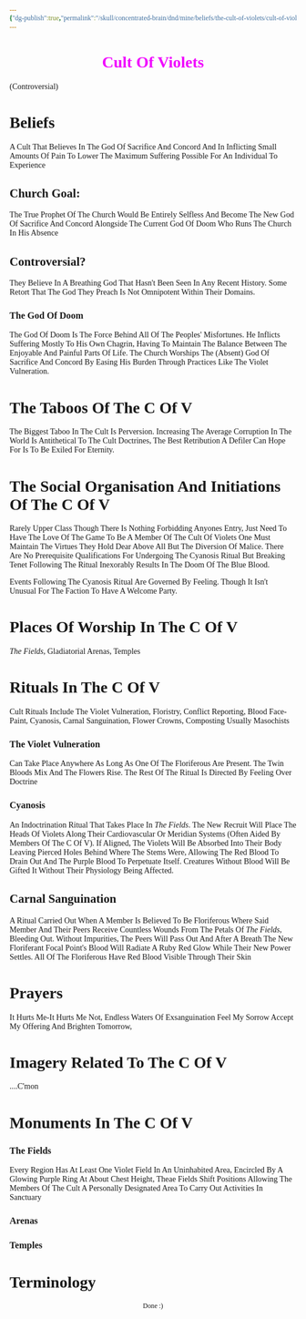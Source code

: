 ```yaml
---
{"dg-publish":true,"permalink":"/skull/concentrated-brain/dnd/mine/beliefs/the-cult-of-violets/cult-of-violets/","tags":["Tagless"],"noteIcon":""}
---
```


<style id="Force_Custom_Fonts" type="text/css">@font-face{font-style:normal;font-family:"Merriweather";src:local("Merriweather")}@font-face{font-style:bolder;font-family:"Merriweather";src:local("Merriweather")}@font-face{font-style:normal;font-family:"Merriweather";src:local("Merriweather");unicode-range:U+0-FF,U+2E80-9FFF,U+F900-FAFF,U+FE30-FE4F,U+20000-2FA1F}@font-face{font-style:bolder;font-family:"Merriweather";src:local("Merriweather");unicode-range:U+0-FF,U+2E80-9FFF,U+F900-FAFF,U+FE30-FE4F,U+20000-2FA1F}@font-face{font-style:normal;font-family:"Merriweather";src:local("Merriweather");unicode-range:U+0-FF}@font-face{font-style:bolder;font-family:"Merriweather";src:local("Merriweather");unicode-range:U+0-FF}:not(pre):not(code):not(textarea):not(tt):not(kbd):not(samp):not(var){font-family:"Merriweather"!important}pre,code,textarea,tt,kbd,samp,var{font-family:monospace!important}pre *,code *,textarea *,tt *,kbd *,samp *,var *{font-family:monospace!important}</style>


# <center><span style="color:#F007FE">Cult Of Violets</span></center>
(Controversial) 




	
# Beliefs
A Cult That Believes In The God Of Sacrifice And Concord And In Inflicting Small Amounts Of Pain To Lower The Maximum Suffering Possible For An Individual To Experience

## Church Goal:
The True Prophet Of The Church Would Be Entirely Selfless And Become The New God Of Sacrifice And Concord Alongside The Current God Of Doom Who Runs The Church In  His Absence
## Controversial?
They Believe In A Breathing God That Hasn't Been Seen In Any Recent History. Some Retort That The God They Preach Is Not Omnipotent Within Their Domains.
### The God Of Doom
The God Of Doom Is The Force Behind All Of The Peoples' Misfortunes. He Inflicts Suffering Mostly To His Own Chagrin, Having To Maintain The Balance Between The Enjoyable And Painful Parts Of Life. 
The Church Worships The (Absent) God Of Sacrifice And Concord By Easing His Burden Through Practices Like The Violet Vulneration.

# The Taboos Of The C Of V
The Biggest Taboo In The Cult Is Perversion. Increasing The Average Corruption In The World Is Antithetical To The Cult Doctrines, The Best Retribution A Defiler Can Hope For Is To Be Exiled For Eternity.

# The Social Organisation And Initiations Of The C Of V
Rarely Upper Class Though There Is Nothing Forbidding Anyones Entry, Just Need To Have The Love Of The Game
To Be A Member Of The Cult Of Violets One Must Maintain The Virtues They Hold Dear Above All But The Diversion Of Malice. There Are No Prerequisite Qualifications For Undergoing The Cyanosis Ritual But Breaking Tenet Following The Ritual Inexorably Results In The Doom Of The Blue Blood. 

Events Following The Cyanosis Ritual Are Governed By Feeling. Though It Isn't Unusual For The Faction To Have A Welcome Party.

# Places Of Worship In The C Of V
*The Fields*, Gladiatorial Arenas, Temples

# Rituals In The C Of V
Cult Rituals Include The Violet Vulneration, Floristry, Conflict Reporting, Blood Face-Paint, Cyanosis, Carnal Sanguination, Flower Crowns, Composting
Usually Masochists

### The Violet Vulneration
Can Take Place Anywhere As Long As One Of The Floriferous Are Present. The Twin Bloods Mix And The Flowers Rise. The Rest Of The Ritual Is Directed By Feeling Over Doctrine 
### Cyanosis
An Indoctrination Ritual That Takes Place In *The Fields*. The New Recruit Will Place The Heads Of Violets Along Their Cardiovascular Or Meridian Systems (Often Aided By Members Of The C Of V). If Aligned, The Violets Will Be Absorbed Into Their Body Leaving Pierced Holes Behind Where The Stems Were, Allowing The Red Blood To Drain Out And The Purple Blood To Perpetuate Itself. Creatures Without Blood Will Be Gifted It Without Their Physiology Being Affected.
## Carnal Sanguination
A Ritual Carried Out When A Member Is Believed To Be Floriferous Where Said Member And Their Peers Receive Countless Wounds From The Petals Of *The Fields*, Bleeding Out. Without Impurities, The Peers Will Pass Out And After A Breath The New Floriferant Focal Point's Blood Will Radiate A Ruby Red Glow While Their New Power Settles.
All Of The Floriferous Have Red Blood Visible Through Their Skin

# Prayers
It Hurts Me-It Hurts Me Not, Endless Waters Of Exsanguination Feel My Sorrow Accept My Offering And Brighten Tomorrow,  

# Imagery  Related To The C Of V
....C'mon

# Monuments In The C Of V
### The Fields
Every Region Has At Least One Violet Field In An Uninhabited Area, Encircled By A Glowing Purple Ring At About Chest Height,
Theae Fields Shift Positions Allowing The Members Of The Cult A Personally Designated Area To Carry Out Activities In Sanctuary
### Arenas
### Temples

# Terminology







<center><sub>Done :)</sub></center>